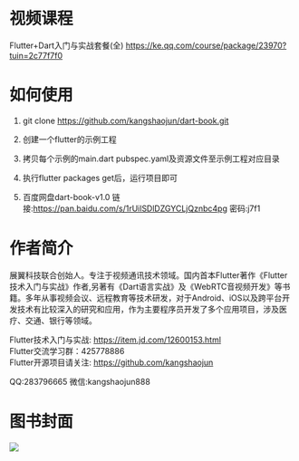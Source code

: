 # 视频课程

Flutter+Dart入门与实战套餐(全) https://ke.qq.com/course/package/23970?tuin=2c77f7f0<br>

# 如何使用

1. git clone https://github.com/kangshaojun/dart-book.git

2. 创建一个flutter的示例工程

3. 拷贝每个示例的main.dart pubspec.yaml及资源文件至示例工程对应目录

4. 执行flutter packages get后，运行项目即可

5. 百度网盘dart-book-v1.0 链接:https://pan.baidu.com/s/1rUilSDlDZGYCLjQznbc4pg  密码:j7f1


# 作者简介
展翼科技联合创始人。专注于视频通讯技术领域。国内首本Flutter著作《Flutter技术入门与实战》作者,另著有《Dart语言实战》及《WebRTC音视频开发》等书籍。多年从事视频会议、远程教育等技术研发，对于Android、iOS以及跨平台开发技术有比较深入的研究和应用，作为主要程序员开发了多个应用项目，涉及医疗、交通、银行等领域。


Flutter技术入门与实战: https://item.jd.com/12600153.html  
Flutter交流学习群：425778886  
Flutter开源项目请关注: https://github.com/kangshaojun  


QQ:283796665
微信:kangshaojun888

# 图书封面
<img src="https://raw.githubusercontent.com/kangshaojun/dart-book/master/screenshots/book_cover.png"/>



